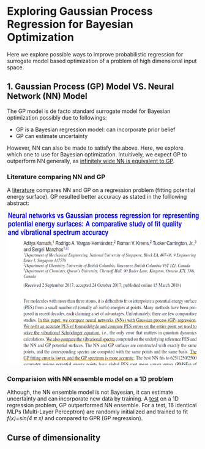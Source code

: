 # Exploring Gaussian Process Regression for Bayesian Optimization

Here we explore possible ways to improve probabilistic regression for surrogate model based optimization of a problem of high dimensional input space.



## 1. Gaussian Process (GP) Model VS. Neural Network (NN) Model 
The GP model is de facto standard surrogate model for Bayesian optimization possibly due to followings:

- GP is a Bayesian regression model: can incorporate prior belief
- GP can estimate uncertainty

However, NN can also be made to satisfy the above. Here, we explore which one to use for Bayesian optimization. Intuitively, we expect GP to outperform NN generally, as [infinitely wide NN is equivalent to GP](https://arxiv.org/abs/1711.00165). 

### Literature comparing NN and GP

A [literature](https://doi.org/10.1063/1.5003074) compares NN and GP on a regression problem (fitting potential energy surface). GP resulted better accuracy as stated in the folllowing abstract:

<kbd>
  <img src="NNvsGP_PotentialSurface.png" width="600" height="400" />
</kbd>


### Comparision with NN ensemble model on a 1D problem

Although, the NN ensemble model is not Bayesian, it can estimate uncertainty and can incorporate new data by training. A [test]() on a 1D regression problem, GP outperformed NN ensemble. For a test, 16 identical MLPs (Multi-Layer Perceptron) are randomly initialized and trained to fit *f(x)=sin(4 &pi; x)* and compared to GPR (GP regression).


## Curse of dimensionality
